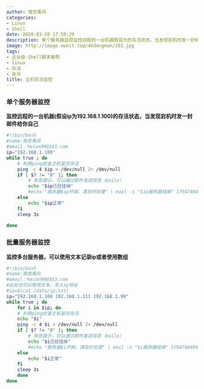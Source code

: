 ```yaml
---
author: 南宫乘风
categories:
- Linux
- Shell
date: 2020-03-28 17:59:29
description: 单个服务器监控监控远程的一台机器假设为的存活状态，当发现宕机时发一封邮件给你自己南宫乘风：利用检查主机是否存活失败提示，可以通过邮件发送信息已经挂掉服务器坏掉，请及时处理服务器挂掉正常批量服务器监控监。。。。。。。
image: http://image.ownit.top/4kdongman/102.jpg
tags:
- 企业级-Shell脚本案例
- linux
- 存活
- 命令
title: 主机存活监控
---
```


<!--more-->

### 单个服务器监控

**监控远程的一台机器\(假设ip为192.168.1.100\)的存活状态，当发现宕机时发一封邮件给你自己**

```bash
#!/bin/bash
#name:南宫乘风
#email：heian99@163.com
ip="192.168.1.100"
while true ; do
    # 利用ping检查主机是否存活
    ping -c 4 $ip > /dev/null 2> /dev/null
    if [ $? != "0" ]; then
        # 失败提示，可以通过邮件发送信息（mailx）
        echo "$ip已经挂掉"
        #echo "服务器$ip坏掉，请及时处理" | mail -s "$ip服务器挂掉" 1794748404@qq.com
    else
        echo "$ip正常"
    fi
    sleep 3s
    
done
```

### 批量服务器监控

**监控多台服务器，可以使用文本记录ip或者使用数组**

```bash
#!/bin/bash
#name:南宫乘风
#email：heian99@163.com
#此处也可以使用文本，写入ip地址
#ip=$(cat /data/ip.txt)
ip="192.168.1.100 192.168.1.111 192.168.1.99"
while true ; do
    for i in $ip; do
    # 利用ping检查主机是否存活
    echo "$i"
    ping -c 4 $i > /dev/null 2> /dev/null
    if [ $? != "0" ]; then
        # 失败提示，可以通过邮件发送信息（mailx）
        echo "$i已经挂掉"
        #echo "服务器$i坏掉，请及时处理" | mail -s "$i服务器挂掉" 1794748404@qq.com
    else
        echo "$i正常"
    fi
    sleep 3s      
    done 
done
```